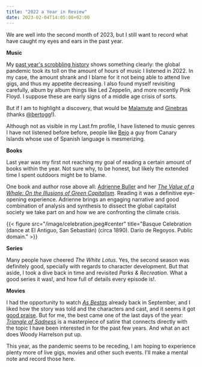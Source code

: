 ```yaml
---
title: "2022 a Year in Review"
date: 2023-02-04T14:05:08+02:00
---
```

We are well into the second month of 2023, but I still want to record what have
caught my eyes and ears in the past year.

**Music**

My [past year's scrobbling
history](https://www.last.fm/user/Spav/listening-report/year "Spav's Last.fm
report for 2022") shows something clearly: the global pandemic took its toll
on the amount of hours of music I listened in 2022. In my case, the amount
shrank and I blame for it not being able to attend live gigs, and thus my
appetite decreasing. I also found myself revisiting carefully, album by album
things like Led Zeppelin, and more recently Pink Floyd. I suppose these are
early signs of a middle age crisis of sorts.

But if I am to highlight a discovery, that would
be [Malamute](https://www.last.fm/music/Malamute "Last.fm entry of Malamute
band") and [Ginebras](https://www.last.fm/music/Ginebras "Last.fm entry of
Ginebras band") (thanks [@bertogg](https://floss.social/@berto "@bertogg in
Mastodon")!).

Although not as visible in my Last.fm profile, I have listened to music genres I
have not listened before before, people like
[Bejo](https://www.youtube.com/channel/UCjyGIz9NUpW_Vjh5p9Py_Hg "Bejo's channel
in Youtube") a guy from Canary Islands whose use of Spanish language is
mesmerizing.

**Books**

Last year was my first not reaching my goal of reading a certain amount of books
within the year. Not sure why, to be honest, but likely the extended time I
spent outdoors might be to blame.

One book and author rose above all: [Adrienne
Buller](https://jacobin.com/author/adrienne-buller "Adrienne's articles in
Jacobin magazine") and her _[The Value of a Whale: On the Illusions of Green
Capitalism](https://www.theguardian.com/environment/2022/nov/24/how-whales-can-help-dispel-the-myth-of-green-capitalism-adrienne-buller
"Review of 'The Value of a Whale' on The Guardian")_. Reading it was a definitive
eye-opening experience. Adrienne brings an engaging narrative and good combination of
analysis and synthesis to dissect the global capitalist society we take part on
and how we are confronting the climate crisis.

{{< figure src="/image/celebration.jpeg#center" title="Basque Celebration (dance at El Antiguo, San Sebastián) (circa 1890). Darío de Regoyos. Public domain." >}}

**Series**

Many people have cheered _The White Lotus_. Yes, the second season was definitely
good, specially with regards to character development. But that aside, I took a
dive back in time and revisited _Parks & Recreation_. What a good series it was!,
and how full of details every episode is!.

**Movies**

I had the opportunity to watch _[As
Bestas](https://en.wikipedia.org/wiki/The_Beasts_(2022_film) "'As Bestas' entry
about the movie in Wikipedia")_ already back in September, and I liked how the
story was told and the characters and cast, and it seems it got [good
praise](https://www.screendaily.com/reviews/the-beasts-cannes-review/5171267.article
"Review of 'The Beasts' in Screen Daily"). But for me, the best came one of the
last days of the year: _[Triangle of
Sadness](https://www.youtube.com/watch?v=VDvfFIZQIuQ "'Triangle of Sadness'
trailer in Youtube")_ is a masterpiece of satire that connects directly with the
topic I have been interested in for the past few years. And what an act does
Woody Harrelson put up.

This year, as the pandemic seems to be receding, I am hoping to experience
plenty more of live gigs, movies and other such events. I'll make a mental note
and record those here.
